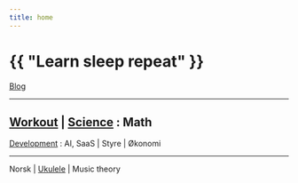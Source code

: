 ```yaml
---
title: home
---
```

# {{ "Learn sleep repeat" }}


[Blog](/pages/blog.html)

---
 
[Workout](/2024/07/11/yoga.html)
 | 
[Science](/2024/01/02/science.html)
 : Math
---

[Development](/2024/07/14/development.html)
: AI, SaaS
 | 
Styre
 | 
Økonomi

---

Norsk
 | 
[Ukulele](/2024/07/12/ukulele.html)
 | 
 Music theory

 

